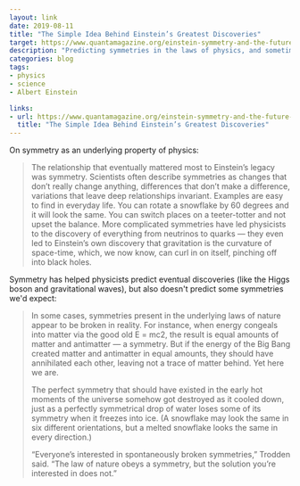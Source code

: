 ```yaml
---
layout: link
date: 2019-08-11
title: "The Simple Idea Behind Einstein’s Greatest Discoveries"
target: https://www.quantamagazine.org/einstein-symmetry-and-the-future-of-physics-20190626/
description: "Predicting symmetries in the laws of physics, and sometimes not."
categories: blog
tags:
- physics
- science
- Albert Einstein

links:
- url: https://www.quantamagazine.org/einstein-symmetry-and-the-future-of-physics-20190626/
  title: "The Simple Idea Behind Einstein’s Greatest Discoveries"
---
```


On symmetry as an underlying property of physics:

> The relationship that eventually mattered most to Einstein’s legacy was symmetry. Scientists often describe symmetries as changes that don’t really change anything, differences that don’t make a difference, variations that leave deep relationships invariant. Examples are easy to find in everyday life. You can rotate a snowflake by 60 degrees and it will look the same. You can switch places on a teeter-totter and not upset the balance. More complicated symmetries have led physicists to the discovery of everything from neutrinos to quarks — they even led to Einstein’s own discovery that gravitation is the curvature of space-time, which, we now know, can curl in on itself, pinching off into black holes.

Symmetry has helped physicists predict eventual discoveries (like the Higgs boson and gravitational waves), but also doesn't predict some symmetries we'd expect:

> In some cases, symmetries present in the underlying laws of nature appear to be broken in reality. For instance, when energy congeals into matter via the good old E = mc2, the result is equal amounts of matter and antimatter — a symmetry. But if the energy of the Big Bang created matter and antimatter in equal amounts, they should have annihilated each other, leaving not a trace of matter behind. Yet here we are.
>
> The perfect symmetry that should have existed in the early hot moments of the universe somehow got destroyed as it cooled down, just as a perfectly symmetrical drop of water loses some of its symmetry when it freezes into ice. (A snowflake may look the same in six different orientations, but a melted snowflake looks the same in every direction.)
>
> “Everyone’s interested in spontaneously broken symmetries,” Trodden said. “The law of nature obeys a symmetry, but the solution you’re interested in does not.”
